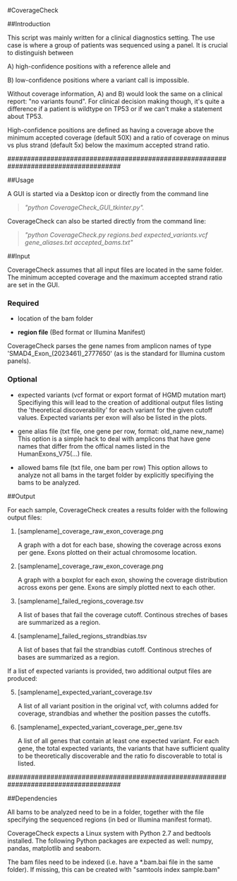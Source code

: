 #CoverageCheck

##Introduction

This script was mainly written for a clinical diagnostics setting. The use case is where a group of patients was sequenced using a panel. It is crucial to distinguish between 

A) high-confidence positions with a reference allele and

B) low-confidence positions where a variant call is impossible.

Without coverage information, A) and B) would look the same on a clinical report: "no variants found". For clinical decision making though, it's quite a difference if a patient is wildtype on TP53 or if we can't make a statement about TP53.

High-confidence positions are defined as having a coverage above the minimum accepted coverage (default 50X) and a ratio of coverage on minus vs plus strand (default 5x)
below the maximum accepted strand ratio.

#####################################################################################

##Usage

A GUI is started via a Desktop icon or directly from the command line

> *"python CoverageCheck_GUI_tkinter.py".*

CoverageCheck can also be started directly from the command line:

> *"python CoverageCheck.py regions.bed expected_variants.vcf gene_aliases.txt accepted_bams.txt"*

##Input

CoverageCheck assumes that all input files are located in the same folder.
The minimum accepted coverage and the maximum accepted strand ratio are set in the GUI.

### Required
- location of the bam folder

- **region file** (Bed format or Illumina Manifest)

CoverageCheck parses the gene names from amplicon names of type 'SMAD4_Exon_(2023461)_2777650' (as is the standard for Illumina custom panels).

### Optional
- expected variants (vcf format or export format of HGMD mutation mart)
Specifiying this will lead to the creation of additional output files listing the 'theoretical discoverability' for each variant for the given cutoff values. Expected variants per exon will also be listed in the plots.

- gene alias file (txt file, one gene per row, format: old_name new_name)
This option is a simple hack to deal with amplicons that have gene names that differ from the offical names listed in the HumanExons_V75(...) file.  

- allowed bams file (txt file, one bam per row)
This option allows to analyze not all bams in the target folder by explicitly specifiying the bams to be analyzed. 

##Output

For each sample, CoverageCheck creates a results folder with the following output files:

1. [samplename]_coverage_raw_exon_coverage.png

    A graph with a dot for each base, showing the coverage across exons per gene. Exons plotted on their actual chromosome location.

2. [samplename]_coverage_raw_exon_coverage.png

    A graph with a boxplot for each exon, showing the coverage distribution across exons per gene. Exons are simply plotted next to each other.

3. [samplename]_failed_regions_coverage.tsv

    A list of bases that fail the coverage cutoff. Continous streches of bases are summarized as a region. 

4. [samplename]_failed_regions_strandbias.tsv

    A list of bases that fail the strandbias cutoff. Continous streches of bases are summarized as a region. 

If a list of expected variants is provided, two additional output files are produced:

5. [samplename]_expected_variant_coverage.tsv

    A list of all variant position in the original vcf, with columns added for coverage, strandbias and whether the position passes the cutoffs.

5. [samplename]_expected_variant_coverage_per_gene.tsv

    A list of all genes that contain at least one expected variant. For each gene, the total expected variants, the variants that have sufficient quality to be         theoretically discoverable and the ratio fo discoverable to total is listed.

#####################################################################################

##Dependencies

All bams to be analyzed need to be in a folder, together with the  file specifying the sequenced regions (in bed or Illumina manifest format). 

CoverageCheck expects a Linux system with Python 2.7 and bedtools installed. The following Python packages are expected as well: numpy, pandas, matplotlib and seaborn.

The bam files need to be indexed (i.e. have a *.bam.bai file in the same folder). If missing, this can be created with "samtools index sample.bam"